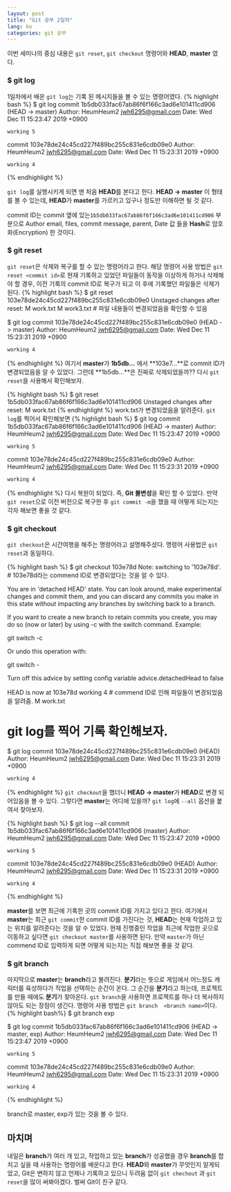 ```yaml
---
layout: post
title: "Git 공부 2일차"
lang: ko
categories: git 공부
---
```


이번 세미나의 중심 내용은 `git reset`, `git checkout` 명령어와 **HEAD**, **master** 였다.

### $ git log
1일차에서 배운 `git log`는 기록 된 메시지들을 볼 수 있는 명령어였다.
{% highlight bash %}
$ git log
commit 1b5db033fac67ab86f6f166c3ad6e101411cd906 (HEAD -> master)
Author: HeumHeum2 <jwh6295@gmail.com>
Date:   Wed Dec 11 15:23:47 2019 +0900

    working 5

commit 103e78de24c45cd227f489bc255c831e6cdb09e0
Author: HeumHeum2 <jwh6295@gmail.com>
Date:   Wed Dec 11 15:23:31 2019 +0900

    working 4
{% endhighlight %}

`git log`를 실행시키게 되면 맨 처음 **HEAD**를 본다고 한다. **HEAD -> master** 이 형태를 볼 수 있는데, **HEAD**가 **master**를 가르키고 있구나 정도만 이해하면 될 것 같다.

commit ID는 commit 옆에 있는`1b5db033fac67ab86f6f166c3ad6e101411cd906` 부분으로 Author email, files, commit message, parent, Date 값 들을 **Hash**로 암호화(Encryption) 한 것이다.

### $ git reset
`git reset`은 삭제와 복구를 할 수 있는 명령어라고 한다.
해당 명령어 사용 방법은 `git reset <commit id>`로 현재 기록하고 있었던 파일들이 동작을 이상하게 하거나 삭제해야 할 경우, 이전 기록의 commit ID로 복구가 되고 이 후에 기록했던 파일들은 삭제가 된다.
{% highlight bash %}
$ git reset 103e78de24c45cd227f489bc255c831e6cdb09e0
Unstaged changes after reset:
M       work.txt
M       work3.txt           # 파일 내용들이 변경되었음을 확인할 수 있음

$ git log
commit 103e78de24c45cd227f489bc255c831e6cdb09e0 (HEAD -> master)
Author: HeumHeum2 <jwh6295@gmail.com>
Date:   Wed Dec 11 15:23:31 2019 +0900

    working 4
{% endhighlight %}
여기서 **master**가 **1b5db...** 에서 **103e7...**로 commit ID가 변경되었음을 알 수 있었다. 그런데 **1b5db...**은 진짜로 삭제되었을까?? 다시 `git reset`을 사용해서 확인해보자.

{% highlight bash %}
$ git reset 1b5db033fac67ab86f6f166c3ad6e101411cd906
Unstaged changes after reset:
M       work.txt
{% endhighlight %}
work.txt가 변경되었음을 알려준다. `git log`를 찍어서 확인해보면
{% highlight bash %}
$ git log
commit 1b5db033fac67ab86f6f166c3ad6e101411cd906 (HEAD -> master)
Author: HeumHeum2 <jwh6295@gmail.com>
Date:   Wed Dec 11 15:23:47 2019 +0900

    working 5

commit 103e78de24c45cd227f489bc255c831e6cdb09e0
Author: HeumHeum2 <jwh6295@gmail.com>
Date:   Wed Dec 11 15:23:31 2019 +0900

    working 4
{% endhighlight %}
다시 복원이 되었다. 즉, **Git 불변성**을 확인 할 수 있었다. 만약 `git reset`으로 이전 버전으로 복구한 후 `git commit -m`을 했을 때 어떻게 되는지는 각자 해보면 좋을 것 같다.

### $ git checkout
`git checkout`은 시간여행을 해주는 명령어라고 설명해주셨다. 명령어 사용법은 `git reset`과 동일하다.

{% highlight bash %}
$ git checkout 103e78d
Note: switching to '103e78d'.  # 103e78d라는 commend ID로 변경되었다는 것을 알 수 있다.

You are in 'detached HEAD' state. You can look around, make experimental
changes and commit them, and you can discard any commits you make in this
state without impacting any branches by switching back to a branch.

If you want to create a new branch to retain commits you create, you may
do so (now or later) by using -c with the switch command. Example:

  git switch -c <new-branch-name>

Or undo this operation with:

  git switch -

Turn off this advice by setting config variable advice.detachedHead to false

HEAD is now at 103e78d working 4  # commend ID로 인해 파일들이 변경되었음을 알려줌.
M       work.txt

# git log를 찍어 기록 확인해보자.

$ git log
commit 103e78de24c45cd227f489bc255c831e6cdb09e0 (HEAD)
Author: HeumHeum2 <jwh6295@gmail.com>
Date:   Wed Dec 11 15:23:31 2019 +0900

    working 4
{% endhighlight %}
`git checkout`을 했더니 **HEAD -> master**가 **HEAD**로 변경 되어있음을 볼 수 있다. 그렇다면 **master**는 어디에 있을까? `git log`에 `--all` 옵션을 붙여서 찾아보자.

{% highlight bash %}
$ git log --all
commit 1b5db033fac67ab86f6f166c3ad6e101411cd906 (master)
Author: HeumHeum2 <jwh6295@gmail.com>
Date:   Wed Dec 11 15:23:47 2019 +0900

    working 5

commit 103e78de24c45cd227f489bc255c831e6cdb09e0 (HEAD)
Author: HeumHeum2 <jwh6295@gmail.com>
Date:   Wed Dec 11 15:23:31 2019 +0900

    working 4
{% endhighlight %}

**master**를 보면 최근에 기록한 곳의 commit ID를 가지고 있다고 한다. 여기에서 **master**는 최근 `git commit`한 commit ID를 가진다는 것, **HEAD**는 현재 작업하고 있는 위치를 알려준다는 것을 알 수 있었다. 현재 진행중인 작업을 최근에 작업한 곳으로 이동하고 싶다면 `git checkout master`를 사용하면 된다. 만약 `master`가 아닌 commend ID로 입력하게 되면 어떻게 되는지는 직접 해보면 좋을 것 같다.

### $ git branch
마지막으로 **master**는 **branch**라고 불려진다. **분기**라는 뜻으로 게임에서 어느정도 캐릭터를 육성하다가 직업을 선택하는 순간이 온다. 그 순간을 **분기**라고 하는데, 프로젝트를 만들 때에도 **분기**가 찾아온다. `git branch`을 사용하면 프로젝트를 하나 더 복사하지 않아도 되는 장점이 생긴다. 명령어 사용 방법은 `git branch  <branch name>`이다.
{% highlight bash%}
$ git branch exp

$ git log
commit 1b5db033fac67ab86f6f166c3ad6e101411cd906 (HEAD -> master, exp)
Author: HeumHeum2 <jwh6295@gmail.com>
Date:   Wed Dec 11 15:23:47 2019 +0900

    working 5

commit 103e78de24c45cd227f489bc255c831e6cdb09e0
Author: HeumHeum2 <jwh6295@gmail.com>
Date:   Wed Dec 11 15:23:31 2019 +0900

    working 4
{% endhighlight %}

branch로 master, exp가 있는 것을 볼 수 있다.

## 마치며
내일은 **branch**가 여러 개 있고, 작업하고 있는 **branch**가 성공했을 경우 **branch**를 합치고 싶을 때 사용하는 명령어를 배운다고 한다.
**HEAD**와 **master**가 무엇인지 알게되었고, Git은 변하지 않고 언제나 기록하고 있으니 두려움 없이 `git chechout` 과 `git reset`을 많이 써봐야겠다.
벌써 Git이 친구 같다.
